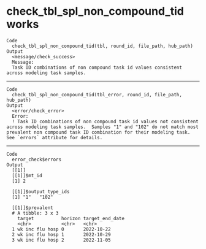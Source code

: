 # check_tbl_spl_non_compound_tid works

    Code
      check_tbl_spl_non_compound_tid(tbl, round_id, file_path, hub_path)
    Output
      <message/check_success>
      Message:
      Task ID combinations of non compound task id values consistent across modeling task samples.

---

    Code
      check_tbl_spl_non_compound_tid(tbl_error, round_id, file_path, hub_path)
    Output
      <error/check_error>
      Error:
      ! Task ID combinations of non compound task id values not consistent across modeling task samples.  Samples "1" and "102" do not match most prevalent non compound task ID combination for their modeling task. See `errors` attribute for details.

---

    Code
      error_check$errors
    Output
      [[1]]
      [[1]]$mt_id
      [1] 2
      
      [[1]]$output_type_ids
      [1] "1"   "102"
      
      [[1]]$prevalent
      # A tibble: 3 x 3
        target          horizon target_end_date
        <chr>           <chr>   <chr>          
      1 wk inc flu hosp 0       2022-10-22     
      2 wk inc flu hosp 1       2022-10-29     
      3 wk inc flu hosp 2       2022-11-05     
      
      

